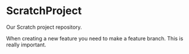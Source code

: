 # ScratchProject

Our Scratch project repository.

When creating a new feature you need to make a feature branch.
This is really important.
